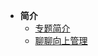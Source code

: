 <!-- _sidebar.md -->

* **简介**
  * [专题简介](/soft-skill/home.md)
  * [聊聊向上管理](/soft-skill/managing-up.md)